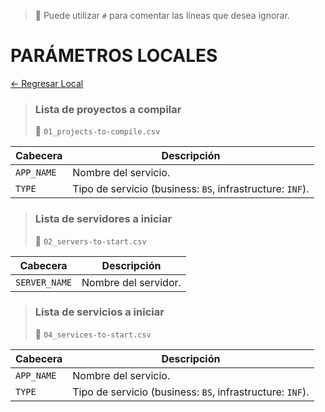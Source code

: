 > 📌 Puede utilizar `#` para comentar las líneas que desea ignorar.

# PARÁMETROS LOCALES

[← Regresar Local](./../README.md)

> ### Lista de proyectos a compilar
> 📄 `01_projects-to-compile.csv`

| Cabecera   | Descripción                                               |   
|------------|-----------------------------------------------------------|
| `APP_NAME` | Nombre del servicio.                                      |
| `TYPE`     | Tipo de servicio (business: `BS`, infrastructure: `INF`). |

> ### Lista de servidores a iniciar
> 📄 `02_servers-to-start.csv`

| Cabecera        | Descripción           |   
|-----------------|-----------------------|
| `SERVER_NAME`   | Nombre del servidor.  |

> ### Lista de servicios a iniciar
> 📄 `04_services-to-start.csv`

| Cabecera   | Descripción                                               |   
|------------|-----------------------------------------------------------|
| `APP_NAME` | Nombre del servicio.                                      |
| `TYPE`     | Tipo de servicio (business: `BS`, infrastructure: `INF`). |


